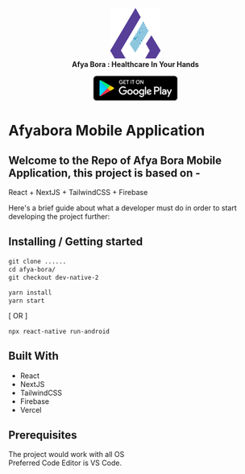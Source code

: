 <p align="center">
  <img src="https://raw.githubusercontent.com/Afya-Bora-BV/afya-bora/main/src/assets/images/new_logo.png" height="100" /><br/>
  <span><b>Afya Bora : <span>Healthcare
In Your Hands</b><br/>
  
  <p align="center">
      <a href="https://play.google.com/store/apps/details?id=io.afyabora" target="_blank"><img alt="Get it on Google Play" height="50" src="https://raw.githubusercontent.com/Afya-Bora-BV/afya-bora/main/src/assets/images/52173136-d416fd00-2764-11e9-9599-7c098c14bb37.png" /></a>
  </p>
</p>
    
# Afyabora Mobile Application

## Welcome to the Repo of Afya Bora Mobile Application, this project is based on -
React + NextJS + TailwindCSS + Firebase

Here's a brief guide about what a developer must do in order to start developing the project further:
## Installing / Getting started
```shell
git clone ......
cd afya-bora/
git checkout dev-native-2
```

```shell
yarn install
yarn start
```
[ OR ]

```
npx react-native run-android
```
## Built With
<ul>
  <li>React</li>  
  <li>NextJS</li>  
  <li>TailwindCSS</li>  
  <li>Firebase</li>  
  <li>Vercel</li>  
</ul>

## Prerequisites
The project would work with all OS <br/>
Preferred Code Editor is VS Code.
